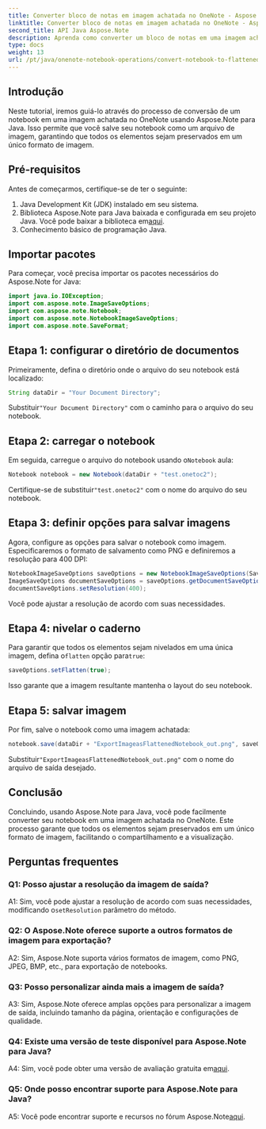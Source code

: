 ```yaml
---
title: Converter bloco de notas em imagem achatada no OneNote - Aspose.Note
linktitle: Converter bloco de notas em imagem achatada no OneNote - Aspose.Note
second_title: API Java Aspose.Note
description: Aprenda como converter um bloco de notas em uma imagem achatada no OneNote usando Aspose.Note para Java. Preserve todos os elementos em um único arquivo de imagem sem esforço.
type: docs
weight: 13
url: /pt/java/onenote-notebook-operations/convert-notebook-to-flattened-image/
---
```

## Introdução

Neste tutorial, iremos guiá-lo através do processo de conversão de um notebook em uma imagem achatada no OneNote usando Aspose.Note para Java. Isso permite que você salve seu notebook como um arquivo de imagem, garantindo que todos os elementos sejam preservados em um único formato de imagem.

## Pré-requisitos

Antes de começarmos, certifique-se de ter o seguinte:

1. Java Development Kit (JDK) instalado em seu sistema.
2.  Biblioteca Aspose.Note para Java baixada e configurada em seu projeto Java. Você pode baixar a biblioteca em[aqui](https://releases.aspose.com/note/java/).
3. Conhecimento básico de programação Java.

## Importar pacotes

Para começar, você precisa importar os pacotes necessários do Aspose.Note for Java:

```java
import java.io.IOException;
import com.aspose.note.ImageSaveOptions;
import com.aspose.note.Notebook;
import com.aspose.note.NotebookImageSaveOptions;
import com.aspose.note.SaveFormat;
```

## Etapa 1: configurar o diretório de documentos

Primeiramente, defina o diretório onde o arquivo do seu notebook está localizado:

```java
String dataDir = "Your Document Directory";
```

 Substituir`"Your Document Directory"` com o caminho para o arquivo do seu notebook.

## Etapa 2: carregar o notebook

 Em seguida, carregue o arquivo do notebook usando o`Notebook` aula:

```java
Notebook notebook = new Notebook(dataDir + "test.onetoc2");
```

 Certifique-se de substituir`"test.onetoc2"` com o nome do arquivo do seu notebook.

## Etapa 3: definir opções para salvar imagens

Agora, configure as opções para salvar o notebook como imagem. Especificaremos o formato de salvamento como PNG e definiremos a resolução para 400 DPI:

```java
NotebookImageSaveOptions saveOptions = new NotebookImageSaveOptions(SaveFormat.Png);
ImageSaveOptions documentSaveOptions = saveOptions.getDocumentSaveOptions();
documentSaveOptions.setResolution(400);
```

Você pode ajustar a resolução de acordo com suas necessidades.

## Etapa 4: nivelar o caderno

Para garantir que todos os elementos sejam nivelados em uma única imagem, defina o`flatten` opção para`true`:

```java
saveOptions.setFlatten(true);
```

Isso garante que a imagem resultante mantenha o layout do seu notebook.

## Etapa 5: salvar imagem

Por fim, salve o notebook como uma imagem achatada:

```java
notebook.save(dataDir + "ExportImageasFlattenedNotebook_out.png", saveOptions);
```

 Substituir`"ExportImageasFlattenedNotebook_out.png"` com o nome do arquivo de saída desejado.

## Conclusão

Concluindo, usando Aspose.Note para Java, você pode facilmente converter seu notebook em uma imagem achatada no OneNote. Este processo garante que todos os elementos sejam preservados em um único formato de imagem, facilitando o compartilhamento e a visualização.

## Perguntas frequentes

### Q1: Posso ajustar a resolução da imagem de saída?

 A1: Sim, você pode ajustar a resolução de acordo com suas necessidades, modificando o`setResolution` parâmetro do método.

### Q2: O Aspose.Note oferece suporte a outros formatos de imagem para exportação?

A2: Sim, Aspose.Note suporta vários formatos de imagem, como PNG, JPEG, BMP, etc., para exportação de notebooks.

### Q3: Posso personalizar ainda mais a imagem de saída?

A3: Sim, Aspose.Note oferece amplas opções para personalizar a imagem de saída, incluindo tamanho da página, orientação e configurações de qualidade.

### Q4: Existe uma versão de teste disponível para Aspose.Note para Java?

 A4: Sim, você pode obter uma versão de avaliação gratuita em[aqui](https://releases.aspose.com/).

### Q5: Onde posso encontrar suporte para Aspose.Note para Java?

 A5: Você pode encontrar suporte e recursos no fórum Aspose.Note[aqui](https://forum.aspose.com/c/note/28).